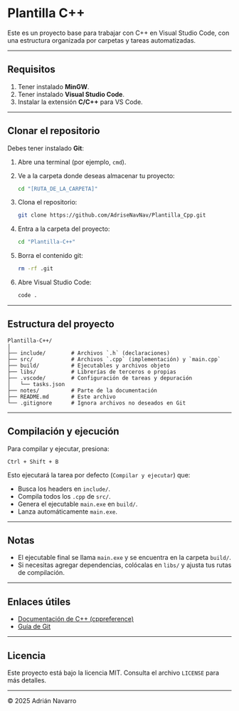 # Plantilla C++

Este es un proyecto base para trabajar con C++ en Visual Studio Code, con una estructura organizada por carpetas y tareas automatizadas.

---

## Requisitos

1. Tener instalado **MinGW**.
2. Tener instalado **Visual Studio Code**.
3. Instalar la extensión **C/C++** para VS Code.

---

## Clonar el repositorio

Debes tener instalado **Git**:

1. Abre una terminal (por ejemplo, `cmd`).
2. Ve a la carpeta donde deseas almacenar tu proyecto:

   ```bash
   cd "[RUTA_DE_LA_CARPETA]"
   ```
3. Clona el repositorio:

   ```bash
   git clone https://github.com/AdriseNavNav/Plantilla_Cpp.git
   ```
4. Entra a la carpeta del proyecto:

   ```bash
   cd "Plantilla-C++"
   ```
5. Borra el contenido git:

   ```bash
   rm -rf .git
   ```
6. Abre Visual Studio Code:

   ```bash
   code .
   ```

---

## Estructura del proyecto

```text
Plantilla-C++/
│
├── include/        # Archivos `.h` (declaraciones)
├── src/            # Archivos `.cpp` (implementación) y `main.cpp`
├── build/          # Ejecutables y archivos objeto
├── libs/           # Librerías de terceros o propias
├── .vscode/        # Configuración de tareas y depuración
│   └── tasks.json
├── notes/          # Parte de la documentación
├── README.md       # Este archivo
└── .gitignore      # Ignora archivos no deseados en Git
```

---

## Compilación y ejecución

Para compilar y ejecutar, presiona:

```text
Ctrl + Shift + B
```

Esto ejecutará la tarea por defecto (`Compilar y ejecutar`) que:

* Busca los headers en `include/`.
* Compila todos los `.cpp` de `src/`.
* Genera el ejecutable `main.exe` en `build/`.
* Lanza automáticamente `main.exe`.

---

## Notas

* El ejecutable final se llama `main.exe` y se encuentra en la carpeta `build/`.
* Si necesitas agregar dependencias, colócalas en `libs/` y ajusta tus rutas de compilación.

---

## Enlaces útiles

* [Documentación de C++ (cppreference)](https://en.cppreference.com/)
* [Guía de Git](https://git-scm.com/doc)

---

## Licencia

Este proyecto está bajo la licencia MIT. Consulta el archivo `LICENSE` para más detalles.

---

© 2025 Adrián Navarro
